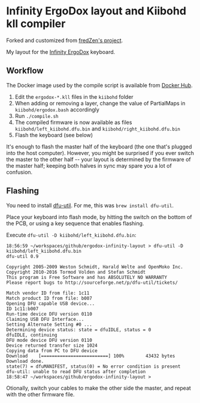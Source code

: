 # Infinity ErgoDox layout and Kiibohd kll compiler

Forked and customized from [fredZen's project](https://github.com/fredZen/ergodox-infinity-layout).

My layout for the [Infinity ErgoDox](http://input.club/devices/infinity-ergodox) keyboard.

## Workflow

The Docker image used by the compile script is available from
[Docker Hub](https://hub.docker.com/r/fmerizen/ergodox-infinity-layout/).

1. Edit the `ergodox-*.kll` files in the `kiibohd` folder
2. When adding or removing a layer, change the value of PartialMaps in `kiibohd/ergodox.bash` accordingly
3. Run `./compile.sh`
4. The compiled firmware is now available as files `kiibohd/left_kiibohd.dfu.bin` and `kiibohd/right_kiibohd.dfu.bin`
5. Flash the keyboard (see below)

It's enough to flash the master half of the keyboard (the one that's plugged into the host computer).
However, you might be surprised if you ever switch the master to the other half -- your layout is
determined by the firmware of the master half; keeping both halves in sync may spare you a lot
of confusion.

## Flashing

You need to install [dfu-util](https://github.com/kiibohd/controller/wiki/Loading-DFU-Firmware).  For me, this was `brew install dfu-util`.

Place your keyboard into flash mode, by hitting the switch on the bottom of the PCB, or using a key sequence that enables flashing.

Execute `dfu-util -D kiibohd/left_kiibohd.dfu.bin`:

```
18:56:59 ~/workspaces/github/ergodox-infinity-layout > dfu-util -D kiibohd/left_kiibohd.dfu.bin
dfu-util 0.9

Copyright 2005-2009 Weston Schmidt, Harald Welte and OpenMoko Inc.
Copyright 2010-2016 Tormod Volden and Stefan Schmidt
This program is Free Software and has ABSOLUTELY NO WARRANTY
Please report bugs to http://sourceforge.net/p/dfu-util/tickets/

Match vendor ID from file: 1c11
Match product ID from file: b007
Opening DFU capable USB device...
ID 1c11:b007
Run-time device DFU version 0110
Claiming USB DFU Interface...
Setting Alternate Setting #0 ...
Determining device status: state = dfuIDLE, status = 0
dfuIDLE, continuing
DFU mode device DFU version 0110
Device returned transfer size 1024
Copying data from PC to DFU device
Download	[=========================] 100%        43432 bytes
Download done.
state(7) = dfuMANIFEST, status(0) = No error condition is present
dfu-util: unable to read DFU status after completion
18:58:47 ~/workspaces/github/ergodox-infinity-layout >
```
Otionally, switch your cables to make the other side the master, and repeat with the other firmware file.
